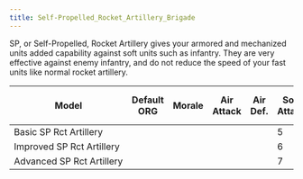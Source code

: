 ```yaml
---
title: Self-Propelled_Rocket_Artillery_Brigade
---
```

 SP, or Self-Propelled, Rocket Artillery gives your armored and mechanized units added capability against soft units such as infantry. They are very effective against enemy infantry, and do not reduce the speed of your fast units like normal rocket artillery.

| Model | Default ORG | Morale | Air Attack | Air Def. | Soft Attack | Hard Attack | Tough-ness | Defens-iveness | Soft-ness |  | Cost | Build-time | Man-power | Max Speed | Supply Cons. | Fuel Cons. | Supp. | Transp. Weight | Upgrade Time Factor | Upgrade Cost Factor | Speed Cap Art | Speed Cap Eng | Speed Cap AT | Speed Cap AA |
| --- | --- | --- | --- | --- | --- | --- | --- | --- | --- | --- | --- | --- | --- | --- | --- | --- | --- | --- | --- | --- | --- | --- | --- | --- |
| Basic SP Rct Artillery |  |  |  |  | 5 | 1 | 4 | 4 | \-6 |  | 6 | 60 | 2 |  | 1.5 | 1 |  |  | 0.5 | 1.0 |  |  |  |  |
| Improved SP Rct Artillery |  |  |  |  | 6 | 1 | 4 | 4 | \-7 |  | 7 | 60 | 2 |  | 1.5 | 1 |  |  | 0.5 | 1.0 |  |  |  |  |
| Advanced SP Rct Artillery |  |  |  |  | 7 | 3 | 5 | 5 | \-8 |  | 8 | 60 | 2 |  | 1.5 | 1 |  |  | 0.5 | 1.0 |  |  |  |  |